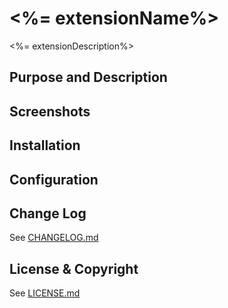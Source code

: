 # <%= extensionName%>
<%= extensionDescription%>

## Purpose and Description

## Screenshots

## Installation

## Configuration

## Change Log

See [CHANGELOG.md](ChangeLog.md)

## License & Copyright

See [LICENSE.md](License.md)
